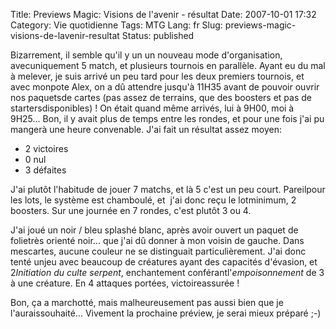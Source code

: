 Title: Previews Magic: Visions de l'avenir - résultat
Date: 2007-10-01 17:32
Category: Vie quotidienne
Tags: MTG
Lang: fr
Slug: previews-magic-visions-de-lavenir-resultat
Status: published

Bizarrement, il semble qu'il y un un nouveau mode d'organisation, avecuniquement 5 match, et plusieurs tournois en parallèle. Ayant eu du mal à melever, je suis arrivé un peu tard pour les deux premiers tournois, et avec monpote Alex, on a dû attendre jusqu'à 11H35 avant de pouvoir ouvrir nos paquetsde cartes (pas assez de terrains, que des boosters et pas de startersdisponibles) ! On était quand même arrivés, lui à 9H00, moi à 9H25...
Bon, il y avait plus de temps entre les rondes, et pour une fois j'ai pu mangerà une heure convenable. J'ai fait un résultat assez moyen:

-   2 victoires
-   0 nul
-   3 défaites

J'ai plutôt l'habitude de jouer 7 matchs, et là 5 c'est un peu court. Pareilpour les lots, le système est chamboulé, et  j'ai donc reçu le lotminimum, 2 boosters. Sur une journée en 7 rondes, c'est plutôt 3 ou 4.

J'ai joué un noir / bleu splashé blanc, après avoir ouvert un paquet de folietrès orienté noir... que j'ai dû donner à mon voisin de gauche. Dans mescartes, aucune couleur ne se distinguait particulièrement. J'ai donc tenté unjeu avec beaucoup de créatures ayant des capacités d'évasion, et 2*Initiation du culte serpent*, enchantement conférantl'*empoisonnement* de 3 à une créature. En 4 attaques portées, victoireassurée !

Bon, ça a marchotté, mais malheureusement pas aussi bien que je l'auraissouhaité... Vivement la prochaine préview, je serai mieux préparé ;-)
